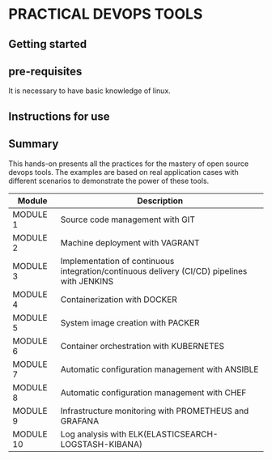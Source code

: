# PRACTICAL DEVOPS TOOLS



## Getting started


## pre-requisites 

It is necessary to have basic knowledge of linux.

## Instructions for use




## Summary
This hands-on presents all the practices for the mastery of open source devops tools. The examples are based on real application cases with different scenarios to demonstrate the power of these tools.


Module      | Description
------------|-------
MODULE 1    | Source code management with GIT
MODULE 2    | Machine deployment with VAGRANT
MODULE 3    | Implementation of continuous integration/continuous delivery (CI/CD) pipelines  with JENKINS
MODULE 4    | Containerization with DOCKER
MODULE 5    | System image creation with PACKER
MODULE 6    | Container orchestration with KUBERNETES
MODULE 7    | Automatic configuration management with ANSIBLE
MODULE 8    | Automatic configuration management with CHEF
MODULE 9    | Infrastructure monitoring with PROMETHEUS and GRAFANA
MODULE 10   | Log analysis with ELK(ELASTICSEARCH-LOGSTASH-KIBANA)

